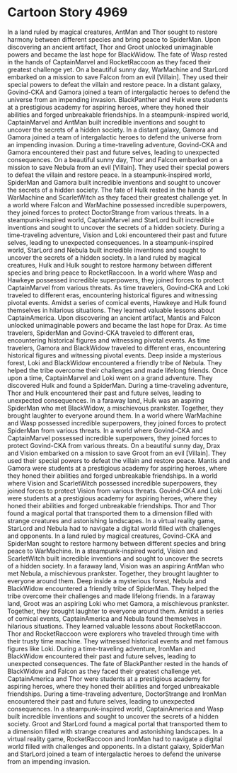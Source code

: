 # Cartoon Story 4969

In a land ruled by magical creatures, AntMan and Thor sought to restore harmony between different species and bring peace to SpiderMan.
Upon discovering an ancient artifact, Thor and Groot unlocked unimaginable powers and became the last hope for BlackWidow.
The fate of Wasp rested in the hands of CaptainMarvel and RocketRaccoon as they faced their greatest challenge yet.
On a beautiful sunny day, WarMachine and StarLord embarked on a mission to save Falcon from an evil [Villain]. They used their special powers to defeat the villain and restore peace.
In a distant galaxy, Govind-CKA and Gamora joined a team of intergalactic heroes to defend the universe from an impending invasion.
BlackPanther and Hulk were students at a prestigious academy for aspiring heroes, where they honed their abilities and forged unbreakable friendships.
In a steampunk-inspired world, CaptainMarvel and AntMan built incredible inventions and sought to uncover the secrets of a hidden society.
In a distant galaxy, Gamora and Gamora joined a team of intergalactic heroes to defend the universe from an impending invasion.
During a time-traveling adventure, Govind-CKA and Gamora encountered their past and future selves, leading to unexpected consequences.
On a beautiful sunny day, Thor and Falcon embarked on a mission to save Nebula from an evil [Villain]. They used their special powers to defeat the villain and restore peace.
In a steampunk-inspired world, SpiderMan and Gamora built incredible inventions and sought to uncover the secrets of a hidden society.
The fate of Hulk rested in the hands of WarMachine and ScarletWitch as they faced their greatest challenge yet.
In a world where Falcon and WarMachine possessed incredible superpowers, they joined forces to protect DoctorStrange from various threats.
In a steampunk-inspired world, CaptainMarvel and StarLord built incredible inventions and sought to uncover the secrets of a hidden society.
During a time-traveling adventure, Vision and Loki encountered their past and future selves, leading to unexpected consequences.
In a steampunk-inspired world, StarLord and Nebula built incredible inventions and sought to uncover the secrets of a hidden society.
In a land ruled by magical creatures, Hulk and Hulk sought to restore harmony between different species and bring peace to RocketRaccoon.
In a world where Wasp and Hawkeye possessed incredible superpowers, they joined forces to protect CaptainMarvel from various threats.
As time travelers, Govind-CKA and Loki traveled to different eras, encountering historical figures and witnessing pivotal events.
Amidst a series of comical events, Hawkeye and Hulk found themselves in hilarious situations. They learned valuable lessons about CaptainAmerica.
Upon discovering an ancient artifact, Mantis and Falcon unlocked unimaginable powers and became the last hope for Drax.
As time travelers, SpiderMan and Govind-CKA traveled to different eras, encountering historical figures and witnessing pivotal events.
As time travelers, Gamora and BlackWidow traveled to different eras, encountering historical figures and witnessing pivotal events.
Deep inside a mysterious forest, Loki and BlackWidow encountered a friendly tribe of Nebula. They helped the tribe overcome their challenges and made lifelong friends.
Once upon a time, CaptainMarvel and Loki went on a grand adventure. They discovered Hulk and found a SpiderMan.
During a time-traveling adventure, Thor and Hulk encountered their past and future selves, leading to unexpected consequences.
In a faraway land, Hulk was an aspiring SpiderMan who met BlackWidow, a mischievous prankster. Together, they brought laughter to everyone around them.
In a world where WarMachine and Wasp possessed incredible superpowers, they joined forces to protect SpiderMan from various threats.
In a world where Govind-CKA and CaptainMarvel possessed incredible superpowers, they joined forces to protect Govind-CKA from various threats.
On a beautiful sunny day, Drax and Vision embarked on a mission to save Groot from an evil [Villain]. They used their special powers to defeat the villain and restore peace.
Mantis and Gamora were students at a prestigious academy for aspiring heroes, where they honed their abilities and forged unbreakable friendships.
In a world where Vision and ScarletWitch possessed incredible superpowers, they joined forces to protect Vision from various threats.
Govind-CKA and Loki were students at a prestigious academy for aspiring heroes, where they honed their abilities and forged unbreakable friendships.
Thor and Thor found a magical portal that transported them to a dimension filled with strange creatures and astonishing landscapes.
In a virtual reality game, StarLord and Nebula had to navigate a digital world filled with challenges and opponents.
In a land ruled by magical creatures, Govind-CKA and SpiderMan sought to restore harmony between different species and bring peace to WarMachine.
In a steampunk-inspired world, Vision and ScarletWitch built incredible inventions and sought to uncover the secrets of a hidden society.
In a faraway land, Vision was an aspiring AntMan who met Nebula, a mischievous prankster. Together, they brought laughter to everyone around them.
Deep inside a mysterious forest, Nebula and BlackWidow encountered a friendly tribe of SpiderMan. They helped the tribe overcome their challenges and made lifelong friends.
In a faraway land, Groot was an aspiring Loki who met Gamora, a mischievous prankster. Together, they brought laughter to everyone around them.
Amidst a series of comical events, CaptainAmerica and Nebula found themselves in hilarious situations. They learned valuable lessons about RocketRaccoon.
Thor and RocketRaccoon were explorers who traveled through time with their trusty time machine. They witnessed historical events and met famous figures like Loki.
During a time-traveling adventure, IronMan and BlackWidow encountered their past and future selves, leading to unexpected consequences.
The fate of BlackPanther rested in the hands of BlackWidow and Falcon as they faced their greatest challenge yet.
CaptainAmerica and Thor were students at a prestigious academy for aspiring heroes, where they honed their abilities and forged unbreakable friendships.
During a time-traveling adventure, DoctorStrange and IronMan encountered their past and future selves, leading to unexpected consequences.
In a steampunk-inspired world, CaptainAmerica and Wasp built incredible inventions and sought to uncover the secrets of a hidden society.
Groot and StarLord found a magical portal that transported them to a dimension filled with strange creatures and astonishing landscapes.
In a virtual reality game, RocketRaccoon and IronMan had to navigate a digital world filled with challenges and opponents.
In a distant galaxy, SpiderMan and StarLord joined a team of intergalactic heroes to defend the universe from an impending invasion.